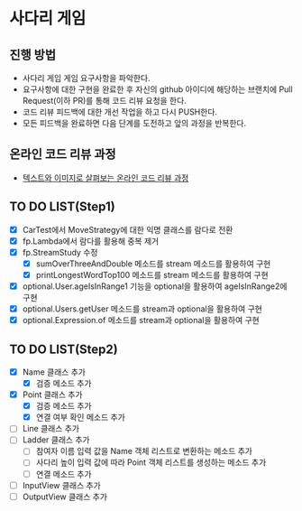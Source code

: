 # 사다리 게임
## 진행 방법
* 사다리 게임 게임 요구사항을 파악한다.
* 요구사항에 대한 구현을 완료한 후 자신의 github 아이디에 해당하는 브랜치에 Pull Request(이하 PR)를 통해 코드 리뷰 요청을 한다.
* 코드 리뷰 피드백에 대한 개선 작업을 하고 다시 PUSH한다.
* 모든 피드백을 완료하면 다음 단계를 도전하고 앞의 과정을 반복한다.

## 온라인 코드 리뷰 과정
* [텍스트와 이미지로 살펴보는 온라인 코드 리뷰 과정](https://github.com/nextstep-step/nextstep-docs/tree/master/codereview)

## TO DO LIST(Step1)
- [x] CarTest에서 MoveStrategy에 대한 익명 클래스를 람다로 전환
- [x] fp.Lambda에서 람다를 활용해 중복 제거
- [x] fp.StreamStudy 수정
  - [x] sumOverThreeAndDouble 메소드를 stream 메소드를 활용하여 구현
  - [x] printLongestWordTop100 메소드를 stream 메소드를 활용하여 구현
- [x] optional.User.ageIsInRange1 기능을 optional을 활용하여 ageIsInRange2에 구현
- [x] optional.Users.getUser 메소드를 stream과 optional을 활용하여 구현
- [x] optional.Expression.of 메소드를 stream과 optional을 활용하여 구현

## TO DO LIST(Step2)
- [X] Name 클래스 추가
  - [x] 검증 메소드 추가
- [x] Point 클래스 추가
  - [x] 검증 메소드 추가
  - [x] 연결 여부 확인 메소드 추가
- [ ] Line 클래스 추가
- [ ] Ladder 클래스 추가
  - [ ] 참여자 이름 입력 값을 Name 객체 리스트로 변환하는 메소드 추가
  - [ ] 사다리 높이 입력 값에 따라 Point 객체 리스트를 생성하는 메소드 추가
  - [ ] 연결 메소드 추가
- [ ] InputView 클래스 추가
- [ ] OutputView 클래스 추가
